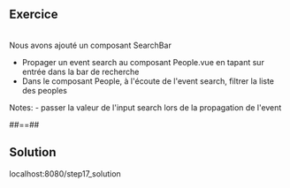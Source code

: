 <!-- .slide: class="sfeir-bg-pink exercice" -->
## Exercice
<br>
<span>Nous avons ajouté un composant SearchBar</span>
<ul>
    <li>Propager un event search au composant People.vue en tapant sur entrée dans la bar de recherche</li>
    <li>Dans le composant People, à l'écoute de l'event search, filtrer la liste des peoples</li>
</ul>
Notes:
 - passer la valeur de l'input search lors de la propagation de l'event

##==##

<!-- .slide: class="sfeir-bg-blue exercice"-->
## Solution
<span class="full-center">localhost:8080/step17_solution</span>
